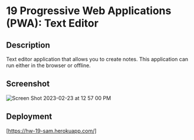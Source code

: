 # 19 Progressive Web Applications (PWA): Text Editor

## Description

Text editor application that allows you to create notes. This application can run either in the browser or offline.

## Screenshot

![Screen Shot 2023-02-23 at 12 57 00 PM](https://user-images.githubusercontent.com/113157987/221031130-815f7a9e-20c8-46b0-9873-d3deaa1c16dc.png)


## Deployment

[https://hw-19-sam.herokuapp.com/]


